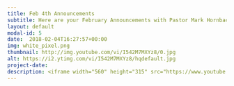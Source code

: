 ```yaml
---
title: Feb 4th Announcements
subtitle: Here are your February Announcements with Pastor Mark Hornback and Sarah Peel.
layout: default
modal-id: 5 
date:  2018-02-04T16:27:57+00:00
img: white_pixel.png
thumbnail: http://img.youtube.com/vi/I542M7MXYz8/0.jpg
alt: https://i2.ytimg.com/vi/I542M7MXYz8/hqdefault.jpg
project-date: 
description: <iframe width="560" height="315" src="https://www.youtube.com/embed/I542M7MXYz8" frameborder="0" allowfullscreen></iframe> 
---
```

